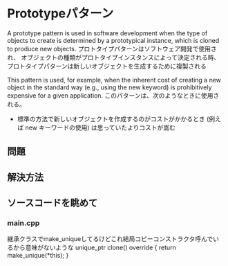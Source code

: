 # Prototypeパターン

A prototype pattern is used in software development when the type of objects to create is determined by a prototypical instance, which is cloned to produce new objects. 
プロトタイプパターンはソフトウェア開発で使用され、
オブジェクトの種類がプロトタイプインスタンスによって決定される時、プロトタイプパターンは新しいオブジェクトを生成するために複製される

This pattern is used, for example, when the inherent cost of creating a new object in the standard way (e.g., using the new keyword) is prohibitively expensive for a given application.
このパターンは、次のようなときに使用される。
- 標準の方法で新しいオブジェクトを作成するのがコストがかかるとき
  (例えば new キーワードの使用) は思っていたよりコストが嵩む



## 問題

## 解決方法



## ソースコードを眺めて

### main.cpp
継承クラスでmake_uniqueしてるけどこれ結局コピーコンストラクタ呼んでいるから意味がないような
unique_ptr<Record> clone() override { return make_unique<CarRecord>(*this); }
